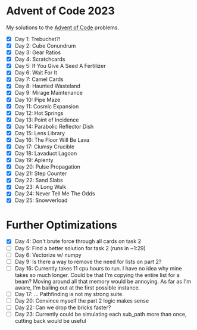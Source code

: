 # Advent of Code 2023
My solutions to the [Advent of Code](https://adventofcode.com/) problems.

- [x] Day 1: Trebuchet?!
- [x] Day 2: Cube Conundrum
- [x] Day 3: Gear Ratios
- [x] Day 4: Scratchcards
- [x] Day 5: If You Give A Seed A Fertilizer
- [x] Day 6: Wait For It
- [x] Day 7: Camel Cards
- [x] Day 8: Haunted Wasteland
- [x] Day 9: Mirage Maintenance
- [x] Day 10: Pipe Maze
- [x] Day 11: Cosmic Expansion
- [x] Day 12: Hot Springs
- [x] Day 13: Point of Incidence
- [x] Day 14: Parabolic Reflector Dish
- [x] Day 15: Lens Library
- [x] Day 16: The Floor Will Be Lava
- [x] Day 17: Clumsy Crucible
- [x] Day 18: Lavaduct Lagoon
- [x] Day 19: Aplenty
- [x] Day 20: Pulse Propagation
- [x] Day 21: Step Counter
- [x] Day 22: Sand Slabs
- [x] Day 23: A Long Walk
- [x] Day 24: Never Tell Me The Odds
- [x] Day 25: Snowverload

# Further Optimizations
- [x] Day 4: Don't brute force through all cards on task 2
- [ ] Day 5: Find a better solution for task 2 (runs in ~1:29)
- [ ] Day 6: Vectorize w/ numpy
- [ ] Day 9: Is there a way to remove the need for lists on part 2?
- [ ] Day 16: Currently takes 11 cpu hours to run. I have no idea why mine takes so much longer. Could be that I'm copying the entire list for a beam? Moving around all that memory would be annoying. As far as I'm aware, I'm bailing out at the first possible instance.
- [ ] Day 17: ... Pathfinding is not my strong suite.
- [ ] Day 20: Convince myself the part 2 logic makes sense
- [ ] Day 22: Can we drop the bricks faster?
- [ ] Day 23: Currently could be simulating each sub_path more than once, cutting back would be useful
